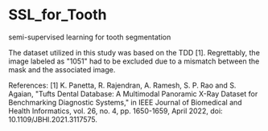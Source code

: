 # SSL_for_Tooth
semi-supervised learning for tooth segmentation


The dataset utilized in this study was based on the TDD [1]. Regrettably, the image labeled as "1051" had to be excluded due to a mismatch between the mask and the associated image.

References:
[1] K. Panetta, R. Rajendran, A. Ramesh, S. P. Rao and S. Agaian, "Tufts Dental Database: A Multimodal Panoramic X-Ray Dataset for Benchmarking Diagnostic Systems," in IEEE Journal of Biomedical and Health Informatics, vol. 26, no. 4, pp. 1650-1659, April 2022, doi: 10.1109/JBHI.2021.3117575.
